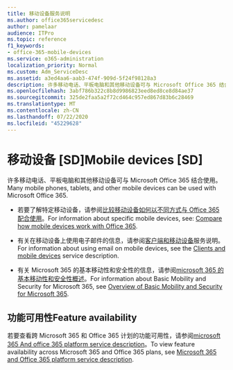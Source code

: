 ```yaml
---
title: 移动设备服务说明
ms.author: office365servicedesc
author: pamelaar
audience: ITPro
ms.topic: reference
f1_keywords:
- office-365-mobile-devices
ms.service: o365-administration
localization_priority: Normal
ms.custom: Adm_ServiceDesc
ms.assetid: a3ed4aa6-aab3-474f-909d-5f24f98128a3
description: 许多移动电话、平板电脑和其他移动设备可与 Microsoft Office 365 结合使用。
ms.openlocfilehash: 3abf786b322c8b8d9986823eed8ed8ce8d84ae37
ms.sourcegitcommit: 325de2faa5a2f72cd464c957ed867d83b6c28469
ms.translationtype: MT
ms.contentlocale: zh-CN
ms.lasthandoff: 07/22/2020
ms.locfileid: "45229628"
---
```

# <a name="mobile-devices-sd"></a><span data-ttu-id="6f5cf-103">移动设备 [SD]</span><span class="sxs-lookup"><span data-stu-id="6f5cf-103">Mobile devices [SD]</span></span>

<span data-ttu-id="6f5cf-104">许多移动电话、平板电脑和其他移动设备可与 Microsoft Office 365 结合使用。</span><span class="sxs-lookup"><span data-stu-id="6f5cf-104">Many mobile phones, tablets, and other mobile devices can be used with Microsoft Office 365.</span></span> 
  
- <span data-ttu-id="6f5cf-105">若要了解特定移动设备，请参阅[比较移动设备如何以不同方式与 Office 365 配合使用](https://go.microsoft.com/fwlink/p/?LinkId=282337)。</span><span class="sxs-lookup"><span data-stu-id="6f5cf-105">For information about specific mobile devices, see: [Compare how mobile devices work with Office 365](https://go.microsoft.com/fwlink/p/?LinkId=282337).</span></span>
    
- <span data-ttu-id="6f5cf-106">有关在移动设备上使用电子邮件的信息，请参阅[客户端和移动设备](../exchange-online-service-description/clients-and-mobile-devices.md)服务说明。</span><span class="sxs-lookup"><span data-stu-id="6f5cf-106">For information about using email on mobile devices, see the [Clients and mobile devices](../exchange-online-service-description/clients-and-mobile-devices.md) service description.</span></span> 
    
- <span data-ttu-id="6f5cf-107">有关 Microsoft 365 的基本移动性和安全性的信息，请参阅[microsoft 365 的基本移动性和安全性概述](https://go.microsoft.com/fwlink/?linkid=808602)。</span><span class="sxs-lookup"><span data-stu-id="6f5cf-107">For information about Basic Mobility and Security for Microsoft 365, see [Overview of Basic Mobility and Security for Microsoft 365](https://go.microsoft.com/fwlink/?linkid=808602).</span></span>
    
## <a name="feature-availability"></a><span data-ttu-id="6f5cf-108">功能可用性</span><span class="sxs-lookup"><span data-stu-id="6f5cf-108">Feature availability</span></span>

<span data-ttu-id="6f5cf-109">若要查看跨 Microsoft 365 和 Office 365 计划的功能可用性，请参阅[microsoft 365 And office 365 platform service description](office-365-platform-service-description.md)。</span><span class="sxs-lookup"><span data-stu-id="6f5cf-109">To view feature availability across Microsoft 365 and Office 365 plans, see [Microsoft 365 and Office 365 platform service description](office-365-platform-service-description.md).</span></span>
  

